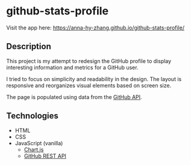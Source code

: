 # github-stats-profile

Visit the app here:
https://anna-hy-zhang.github.io/github-stats-profile/

## Description

This project is my attempt to redesign the GitHub profile to display interesting information and metrics for a GitHub user.

I tried to focus on simplicity and readability in the design. The layout is responsive and reorganizes visual elements based on screen size.

The page is populated using data from the [GitHub API](https://docs.github.com/en/rest).

## Technologies

- HTML
- CSS
- JavaScript (vanilla)
  - [Chart.js](https://www.chartjs.org/)
  - [GitHub REST API](https://docs.github.com/en/rest)
